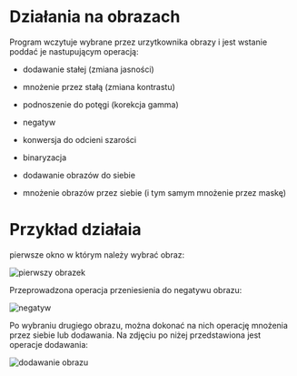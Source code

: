# Działania na obrazach

Program wczytuje wybrane przez urzytkownika obrazy i jest wstanie poddać je nastupującym operacją:
- dodawanie stałej (zmiana jasności)
- mnożenie przez stałą (zmiana kontrastu)
- podnoszenie do potęgi (korekcja gamma)

- negatyw
- konwersja do odcieni szarości
- binaryzacja

- dodawanie obrazów do siebie
- mnożenie obrazów przez siebie (i tym samym mnożenie przez maskę)

# Przykład działaia

pierwsze okno w którym należy wybrać obraz:

![pierwszy obrazek](https://user-images.githubusercontent.com/35350516/39772719-4342d2ba-52f6-11e8-8e28-0ae5e4775084.PNG)

Przeprowadzona operacja przeniesienia do negatywu obrazu:

![negatyw](https://user-images.githubusercontent.com/35350516/39772662-1cbdfffc-52f6-11e8-9dec-87c6b381b9ed.PNG)

Po wybraniu drugiego obrazu, można dokonać na nich operację mnożenia przez siebie lub dodawania. Na zdjęciu po niżej przedstawiona jest operacje dodawania:

![dodawanie obrazu](https://user-images.githubusercontent.com/35350516/39772717-41aae5b4-52f6-11e8-9b81-128f9597333e.PNG)

